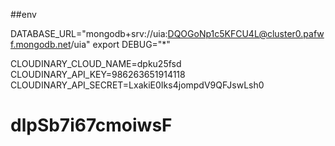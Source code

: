 ##env

DATABASE_URL="mongodb+srv://uia:DQOGoNp1c5KFCU4L@cluster0.pafwf.mongodb.net/uia"
export DEBUG="\*"

CLOUDINARY_CLOUD_NAME=dpku25fsd
CLOUDINARY_API_KEY=986263651914118
CLOUDINARY_API_SECRET=LxakiE0Iks4jompdV9QFJswLsh0

# dlpSb7i67cmoiwsF
